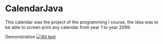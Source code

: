 # CalendarJava

This calendar was the project of the programming I course, the idea was to be able to screen print any calendar from year 1 to year 2099. 

Demonstration
[![Alt text](https://img.youtube.com/vi/zBS4LMoaVfE/0.jpg)](https://youtu.be/zBS4LMoaVfE)
